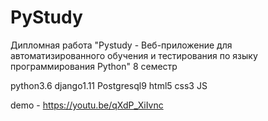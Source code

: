 # PyStudy
Дипломная работа "Pystudy - Веб-приложение для автоматизированного обучения и тестирования по языку программирования Python" 8 семестр

python3.6 django1.11 Postgresql9 html5 css3 JS

demo - https://youtu.be/qXdP_XiIvnc
